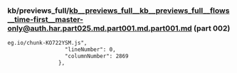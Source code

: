 ### kb/previews_full/kb__previews_full__kb__previews_full__flows__time-first__master-only@auth.har.part025.md.part001.md.part001.md (part 002)

```md
eg.io/chunk-KO722YSM.js",
                  "lineNumber": 0,
                  "columnNumber": 2869
                },
 
```

```
